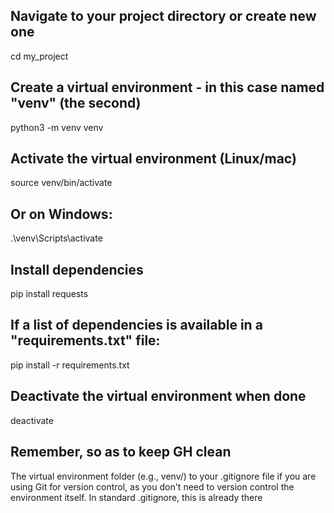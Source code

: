 ## Navigate to your project directory or create new one
cd my_project

## Create a virtual environment - in this case named "venv" (the second)
python3 -m venv venv

## Activate the virtual environment (Linux/mac)
source venv/bin/activate

## Or on Windows:
.\venv\Scripts\activate

## Install dependencies
pip install requests

## If a list of dependencies is available in a "requirements.txt" file:
pip install -r requirements.txt

## Deactivate the virtual environment when done
deactivate

## Remember, so as to keep GH clean
The virtual environment folder (e.g., venv/) to your .gitignore 
file if you are using Git for version control, as you 
don't need to version control the environment itself. In 
standard .gitignore, this is already there
